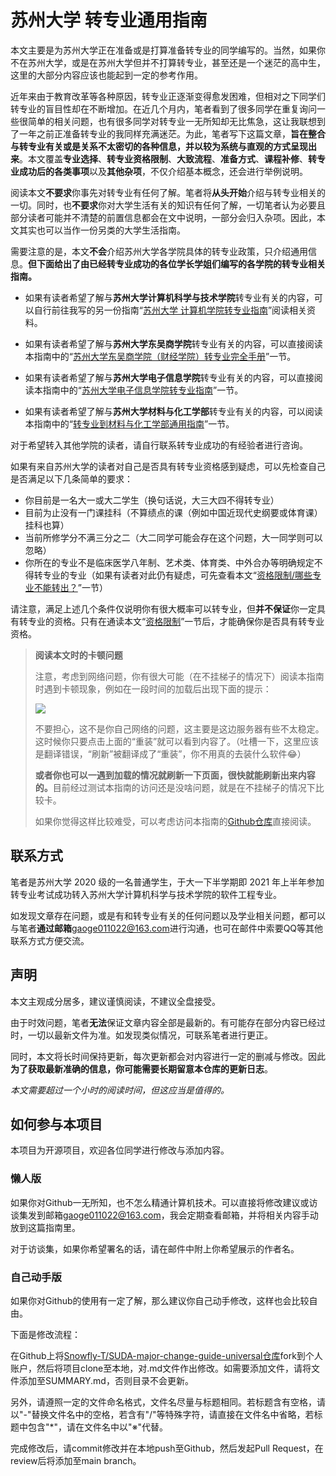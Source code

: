 # 苏州大学 转专业通用指南

本文主要是为苏州大学正在准备或是打算准备转专业的同学编写的。当然，如果你不在苏州大学，或是在苏州大学但并不打算转专业，甚至还是一个迷茫的高中生，这里的大部分内容应该也能起到一定的参考作用。

近年来由于教育改革等各种原因，转专业正逐渐变得愈发困难，但相对之下同学们转专业的盲目性却在不断增加。在近几个月内，笔者看到了很多同学在重复询问一些很简单的相关问题，也有很多同学对转专业一无所知却无比焦急，这让我联想到了一年之前正准备转专业的我同样充满迷茫。为此，笔者写下这篇文章，**旨在整合与转专业有关或是关系不太密切的各种信息，并以较为系统与直观的方式呈现出来**。本文覆盖**专业选择**、**转专业资格限制**、**大致流程**、**准备方式**、**课程补修**、**转专业成功后的各类事项**以及**其他杂项**，不仅介绍基本概念，还会进行举例说明。

阅读本文**不要求**你事先对转专业有任何了解。笔者将**从头开始**介绍与转专业相关的一切。同时，也**不要求**你对大学生活有关的知识有任何了解，一切笔者认为必要且部分读者可能并不清楚的前置信息都会在文中说明，一部分会归入杂项。因此，本文其实也可以当作一份另类的大学生活指南。

需要注意的是，本文**不会**介绍苏州大学各学院具体的转专业政策，只介绍通用信息。**但下面给出了由已经转专业成功的各位学长学姐们编写的各学院的转专业相关指南。**

- 如果有读者希望了解与**苏州大学计算机科学与技术学院**转专业有关的内容，可以自行前往我写的另一份指南“[苏州大学 计算机学院转专业指南](https://gaoge011022.gitbook.io/suda-major-change-guide-cs)”阅读相关资料。

- 如果有读者希望了解与**苏州大学东吴商学院**转专业有关的内容，可以直接阅读本指南中的“[苏州大学东吴商学院（财经学院）转专业完全手册](苏州大学东吴商学院（财经学院）转专业完全手册/README.md)”一节。

- 如果有读者希望了解与**苏州大学电子信息学院**转专业有关的内容，可以直接阅读本指南中的“[苏州大学电子信息学院转专业指南](苏州大学电子信息学院转专业指南/README.md)”一节。

- 如果有读者希望了解与**苏州大学材料与化工学部**转专业有关的内容，可以阅读本指南中的“[转专业到材料与化工学部通用指南](转专业到材料与化工学部通用指南/README.md)”一节。

对于希望转入其他学院的读者，请自行联系转专业成功的有经验者进行咨询。

如果有来自苏州大学的读者对自己是否具有转专业资格感到疑虑，可以先检查自己是否满足以下几条简单的要求：

- 你目前是一名大一或大二学生（换句话说，大三大四不得转专业）
- 目前为止没有一门课挂科（不算绩点的课（例如中国近现代史纲要或体育课）挂科也算）
- 当前所修学分不满三分之二（大二同学可能会存在这个问题，大一同学则可以忽略）
- 你所在的专业不是临床医学八年制、艺术类、体育类、中外合办等明确规定不得转专业的专业（如果有读者对此仍有疑虑，可先查看本文“[资格限制/哪些专业不能转出？](资格限制/哪些专业不能转出？.md)”一节）

请注意，满足上述几个条件仅说明你有很大概率可以转专业，但**并不保证**你一定具有转专业的资格。只有在通读本文“[资格限制](资格限制/R)”一节后，才能确保你是否具有转专业资格。

> **阅读本文时的卡顿问题**
>
> 注意，考虑到网络问题，你有很大可能（在不挂梯子的情况下）阅读本指南时遇到卡顿现象，例如在一段时间的加载后出现下面的提示：
>
> ![](https://s3.bmp.ovh/imgs/2022/06/16/b7b8ad38e67fb081.png)
>
> 不要担心，这不是你自己网络的问题，这主要是这边服务器有些不太稳定。这时候你只要点击上面的“重装”就可以看到内容了。（吐槽一下，这里应该是翻译错误，“刷新”被翻译成了“重装”，你不用真的去装什么软件😂）
>
> <b>或者你也可以一遇到加载的情况就刷新一下页面，很快就能刷新出来内容的。</b>目前经过测试本指南的访问还是没啥问题，就是在不挂梯子的情况下比较卡。
>
> 如果你觉得这样比较难受，可以考虑访问本指南的[Github仓库](https://github.com/Snowfly-T/SUDA-major-change-guide-universal)直接阅读。

## 联系方式

笔者是苏州大学 2020 级的一名普通学生，于大一下半学期即 2021 年上半年参加转专业考试成功转入苏州大学计算机科学与技术学院的软件工程专业。

如发现文章存在问题，或是有和转专业有关的任何问题以及学业相关问题，都可以与笔者**通过邮箱**[gaoge011022@163.com](mailto:gaoge011022@163.com)进行沟通，也可在邮件中索要QQ等其他联系方式方便交流。

## 声明

本文主观成分居多，建议谨慎阅读，不建议全盘接受。

由于时效问题，笔者**无法**保证文章内容全部是最新的。有可能存在部分内容已经过时，一切以最新文件为准。如发现类似情况，可联系笔者进行更正。

同时，本文将长时间保持更新，每次更新都会对内容进行一定的删减与修改。因此**为了获取最新准确的信息，你可能需要长期留意本仓库的更新日志**。

*本文需要超过一个小时的阅读时间，但这应当是值得的。*

## 如何参与本项目

本项目为开源项目，欢迎各位同学进行修改与添加内容。

### 懒人版

如果你对Github一无所知，也不怎么精通计算机技术。可以直接将修改建议或访谈集发到邮箱[gaoge011022@163.com](mailto:gaoge011022@163.com)，我会定期查看邮箱，并将相关内容手动放到这篇指南里。

对于访谈集，如果你希望署名的话，请在邮件中附上你希望展示的作者名。

### 自己动手版

如果你对Github的使用有一定了解，那么建议你自己动手修改，这样也会比较自由。

下面是修改流程：

在Github上将[Snowfly-T/SUDA-major-change-guide-universal仓库](https://github.com/Snowfly-T/SUDA-major-change-guide-universal)fork到个人账户，然后将项目clone至本地，对.md文件作出修改。如需要添加文件，请将文件添加至SUMMARY.md，否则目录不会更新。

另外，请遵照一定的文件命名格式，文件名尽量与标题相同。若标题含有空格，请以"-"替换文件名中的空格，若含有"/"等特殊字符，请直接在文件名中省略，若标题中包含"*"，请在文件名中以"※"代替。

完成修改后，请commit修改并在本地push至Github，然后发起Pull Request，在review后将添加至main branch。
